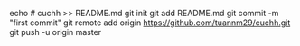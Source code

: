 echo # cuchh >> README.md
git init
git add README.md
git commit -m "first commit"
git remote add origin https://github.com/tuannm29/cuchh.git
git push -u origin master
